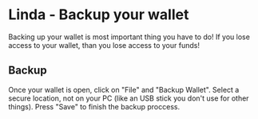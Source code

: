 # Linda - Backup your wallet
Backing up your wallet is most important thing you have to do! If you lose access to your wallet, than you lose access to your funds!
## Backup
Once your wallet is open, click on "File" and "Backup Wallet". Select a secure location, not on your PC (like an USB stick you don't use for other things). Press "Save" to finish the backup proccess.
